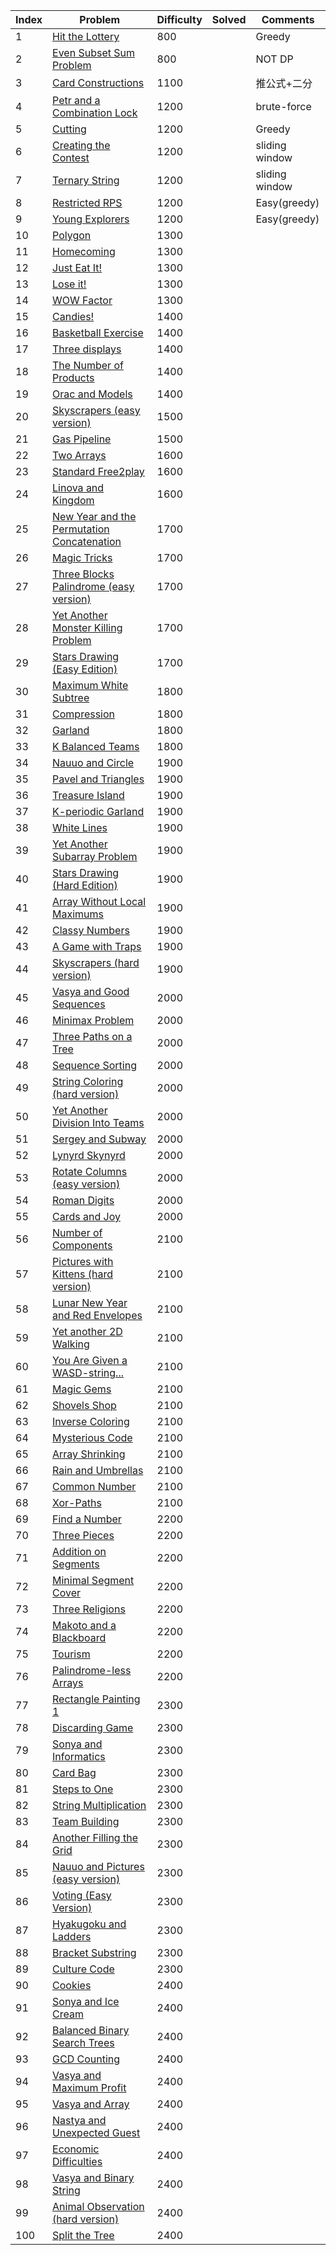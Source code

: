 | Index | Problem | Difficulty | Solved | Comments |
| --- | --- | --- | --- | --- |
| 1 | [Hit the Lottery](https://codeforces.com/contest/996/problem/A) | 800 |  | Greedy |
| 2 | [Even Subset Sum Problem](https://codeforces.com/contest/1323/problem/A) | 800 |  | NOT DP |
| 3 | [Card Constructions](https://codeforces.com/contest/1345/problem/B) | 1100 |  | 推公式+二分 |
| 4 | [Petr and a Combination Lock](https://codeforces.com/contest/1097/problem/B) | 1200 |  | brute-force |
| 5 | [Cutting](https://codeforces.com/contest/998/problem/B) | 1200 |  | Greedy |
| 6 | [Creating the Contest](https://codeforces.com/contest/1029/problem/B) | 1200 |  | sliding window |
| 7 | [Ternary String](https://codeforces.com/contest/1354/problem/B) | 1200 |  | sliding window |
| 8 | [Restricted RPS](https://codeforces.com/contest/1245/problem/B) | 1200 |  | Easy(greedy) |
| 9 | [Young Explorers](https://codeforces.com/contest/1355/problem/B) | 1200 |  | Easy(greedy) |
| 10 | [Polygon](https://codeforces.com/contest/1360/problem/E) | 1300 |  |  |
| 11 | [Homecoming](https://codeforces.com/contest/1315/problem/B) | 1300 |  |  |
| 12 | [Just Eat It!](https://codeforces.com/contest/1285/problem/B) | 1300 |  |  |
| 13 | [Lose it!](https://codeforces.com/contest/1176/problem/C) | 1300 |  |  |
| 14 | [WOW Factor](https://codeforces.com/contest/1178/problem/B) | 1300 |  |  |
| 15 | [Candies!](https://codeforces.com/contest/1189/problem/C) | 1400 |  |  |
| 16 | [Basketball Exercise](https://codeforces.com/contest/1195/problem/C) | 1400 |  |  |
| 17 | [Three displays](https://codeforces.com/contest/987/problem/C) | 1400 |  |  |
| 18 | [The Number of Products](https://codeforces.com/contest/1215/problem/B) | 1400 |  |  |
| 19 | [Orac and Models](https://codeforces.com/contest/1350/problem/B) | 1400 |  |  |
| 20 | [Skyscrapers (easy version)](https://codeforces.com/contest/1313/problem/C1) | 1500 |  |  |
| 21 | [Gas Pipeline](https://codeforces.com/contest/1207/problem/C) | 1500 |  |  |
| 22 | [Two Arrays](https://codeforces.com/contest/1288/problem/C) | 1600 |  |  |
| 23 | [Standard Free2play](https://codeforces.com/contest/1238/problem/C) | 1600 |  |  |
| 24 | [Linova and Kingdom](https://codeforces.com/contest/1336/problem/A) | 1600 |  |  |
| 25 | [New Year and the Permutation Concatenation](https://codeforces.com/contest/1091/problem/D) | 1700 |  |  |
| 26 | [Magic Tricks](https://codeforces.com/contest/1346/problem/E) | 1700 |  |  |
| 27 | [Three Blocks Palindrome (easy version)](https://codeforces.com/contest/1335/problem/E1) | 1700 |  |  |
| 28 | [Yet Another Monster Killing Problem](https://codeforces.com/contest/1257/problem/D) | 1700 |  |  |
| 29 | [Stars Drawing (Easy Edition)](https://codeforces.com/contest/1015/problem/E1) | 1700 |  |  |
| 30 | [Maximum White Subtree](https://codeforces.com/contest/1324/problem/F) | 1800 |  |  |
| 31 | [Compression](https://codeforces.com/contest/1107/problem/D) | 1800 |  |  |
| 32 | [Garland](https://codeforces.com/contest/1286/problem/A) | 1800 |  |  |
| 33 | [K Balanced Teams](https://codeforces.com/contest/1133/problem/E) | 1800 |  |  |
| 34 | [Nauuo and Circle](https://codeforces.com/contest/1172/problem/B) | 1900 |  |  |
| 35 | [Pavel and Triangles](https://codeforces.com/contest/1119/problem/E) | 1900 |  |  |
| 36 | [Treasure Island](https://codeforces.com/contest/1214/problem/D) | 1900 |  |  |
| 37 | [K-periodic Garland](https://codeforces.com/contest/1353/problem/E) | 1900 |  |  |
| 38 | [White Lines](https://codeforces.com/contest/1200/problem/D) | 1900 |  |  |
| 39 | [Yet Another Subarray Problem](https://codeforces.com/contest/1197/problem/D) | 1900 |  |  |
| 40 | [Stars Drawing (Hard Edition)](https://codeforces.com/contest/1015/problem/E2) | 1900 |  |  |
| 41 | [Array Without Local Maximums ](https://codeforces.com/contest/1067/problem/A) | 1900 |  |  |
| 42 | [Classy Numbers](https://codeforces.com/contest/1036/problem/C) | 1900 |  |  |
| 43 | [A Game with Traps](https://codeforces.com/contest/1260/problem/D) | 1900 |  |  |
| 44 | [Skyscrapers (hard version)](https://codeforces.com/contest/1313/problem/C2) | 1900 |  |  |
| 45 | [Vasya and Good Sequences](https://codeforces.com/contest/1030/problem/E) | 2000 |  |  |
| 46 | [Minimax Problem](https://codeforces.com/contest/1288/problem/D) | 2000 |  |  |
| 47 | [Three Paths on a Tree](https://codeforces.com/contest/1294/problem/F) | 2000 |  |  |
| 48 | [Sequence Sorting](https://codeforces.com/contest/1223/problem/D) | 2000 |  |  |
| 49 | [String Coloring (hard version)](https://codeforces.com/contest/1296/problem/E2) | 2000 |  |  |
| 50 | [Yet Another Division Into Teams](https://codeforces.com/contest/1256/problem/E) | 2000 |  |  |
| 51 | [Sergey and Subway](https://codeforces.com/contest/1060/problem/E) | 2000 |  |  |
| 52 | [Lynyrd Skynyrd](https://codeforces.com/contest/1142/problem/B) | 2000 |  |  |
| 53 | [Rotate Columns (easy version)](https://codeforces.com/contest/1209/problem/E1) | 2000 |  |  |
| 54 | [Roman Digits](https://codeforces.com/contest/997/problem/B) | 2000 |  |  |
| 55 | [Cards and Joy](https://codeforces.com/contest/999/problem/F) | 2000 |  |  |
| 56 | [Number of Components](https://codeforces.com/contest/1151/problem/E) | 2100 |  |  |
| 57 | [Pictures with Kittens (hard version)](https://codeforces.com/contest/1077/problem/F2) | 2100 |  |  |
| 58 | [Lunar New Year and Red Envelopes](https://codeforces.com/contest/1106/problem/E) | 2100 |  |  |
| 59 | [Yet another 2D Walking](https://codeforces.com/contest/1066/problem/F) | 2100 |  |  |
| 60 | [You Are Given a WASD-string...](https://codeforces.com/contest/1202/problem/C) | 2100 |  |  |
| 61 | [Magic Gems](https://codeforces.com/contest/1117/problem/D) | 2100 |  |  |
| 62 | [Shovels Shop](https://codeforces.com/contest/1154/problem/F) | 2100 |  |  |
| 63 | [Inverse Coloring](https://codeforces.com/contest/1027/problem/E) | 2100 |  |  |
| 64 | [Mysterious Code](https://codeforces.com/contest/1163/problem/D) | 2100 |  |  |
| 65 | [Array Shrinking](https://codeforces.com/contest/1312/problem/E) | 2100 |  |  |
| 66 | [Rain and Umbrellas](https://codeforces.com/contest/988/problem/F) | 2100 |  |  |
| 67 | [Common Number](https://codeforces.com/contest/1271/problem/E) | 2100 |  |  |
| 68 | [Xor-Paths](https://codeforces.com/contest/1006/problem/F) | 2100 |  |  |
| 69 | [Find a Number](https://codeforces.com/contest/1070/problem/A) | 2200 |  |  |
| 70 | [Three Pieces](https://codeforces.com/contest/1065/problem/D) | 2200 |  |  |
| 71 | [Addition on Segments](https://codeforces.com/contest/981/problem/E) | 2200 |  |  |
| 72 | [Minimal Segment Cover](https://codeforces.com/contest/1175/problem/E) | 2200 |  |  |
| 73 | [Three Religions](https://codeforces.com/contest/1149/problem/B) | 2200 |  |  |
| 74 | [Makoto and a Blackboard](https://codeforces.com/contest/1097/problem/D) | 2200 |  |  |
| 75 | [Tourism](https://codeforces.com/contest/1220/problem/E) | 2200 |  |  |
| 76 | [Palindrome-less Arrays](https://codeforces.com/contest/1140/problem/E) | 2200 |  |  |
| 77 | [Rectangle Painting 1](https://codeforces.com/contest/1198/problem/D) | 2300 |  |  |
| 78 | [Discarding Game](https://codeforces.com/contest/1250/problem/G) | 2300 |  |  |
| 79 | [Sonya and Informatics](https://codeforces.com/contest/1151/problem/F) | 2300 |  |  |
| 80 | [Card Bag](https://codeforces.com/contest/1156/problem/F) | 2300 |  |  |
| 81 | [Steps to One](https://codeforces.com/contest/1139/problem/D) | 2300 |  |  |
| 82 | [String Multiplication](https://codeforces.com/contest/1131/problem/E) | 2300 |  |  |
| 83 | [Team Building](https://codeforces.com/contest/1316/problem/E) | 2300 |  |  |
| 84 | [Another Filling the Grid](https://codeforces.com/contest/1228/problem/E) | 2300 |  |  |
| 85 | [Nauuo and Pictures (easy version)](https://codeforces.com/contest/1172/problem/C1) | 2300 |  |  |
| 86 | [Voting (Easy Version)](https://codeforces.com/contest/1251/problem/E1) | 2300 |  |  |
| 87 | [Hyakugoku and Ladders](https://codeforces.com/contest/1245/problem/E) | 2300 |  |  |
| 88 | [Bracket Substring](https://codeforces.com/contest/1015/problem/F) | 2300 |  |  |
| 89 | [Culture Code](https://codeforces.com/contest/1197/problem/E) | 2300 |  |  |
| 90 | [Cookies](https://codeforces.com/contest/1099/problem/F) | 2400 |  |  |
| 91 | [Sonya and Ice Cream](https://codeforces.com/contest/1004/problem/E) | 2400 |  |  |
| 92 | [Balanced Binary Search Trees](https://codeforces.com/contest/1237/problem/E) | 2400 |  |  |
| 93 | [GCD Counting](https://codeforces.com/contest/990/problem/G) | 2400 |  |  |
| 94 | [Vasya and Maximum Profit](https://codeforces.com/contest/1107/problem/G) | 2400 |  |  |
| 95 | [Vasya and Array](https://codeforces.com/contest/1093/problem/F) | 2400 |  |  |
| 96 | [Nastya and Unexpected Guest](https://codeforces.com/contest/1340/problem/C) | 2400 |  |  |
| 97 | [Economic Difficulties](https://codeforces.com/contest/1263/problem/F) | 2400 |  |  |
| 98 | [Vasya and Binary String](https://codeforces.com/contest/1107/problem/E) | 2400 |  |  |
| 99 | [Animal Observation (hard version)](https://codeforces.com/contest/1304/problem/F2) | 2400 |  |  |
| 100 | [Split the Tree](https://codeforces.com/contest/1059/problem/E) | 2400 |  |  |
